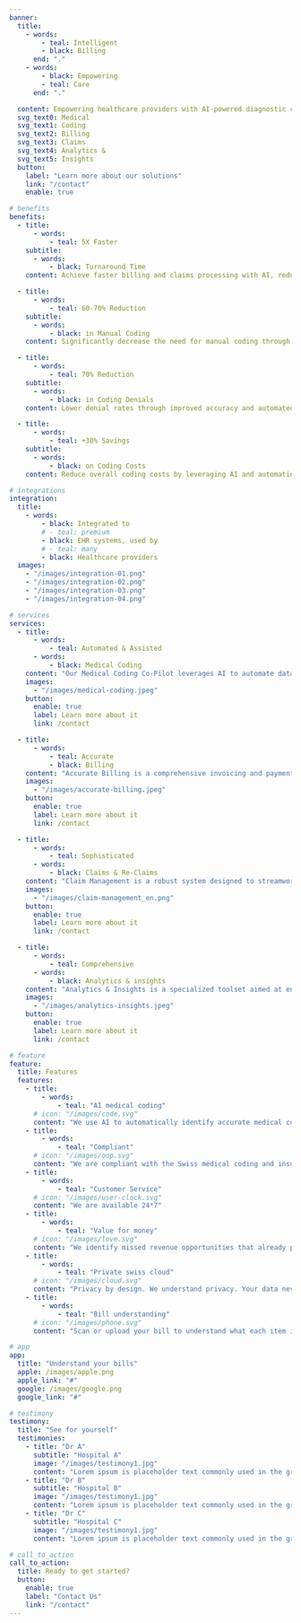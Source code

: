 ```yaml
---
banner:
  title:
    - words:
        - teal: Intelligent
        - black: Billing
      end: "."
    - words:
        - black: Empowering
        - teal: Care
      end: "."

  content: Empowering healthcare providers with AI-powered diagnostic coding and billing for the future of revenue and claims management.
  svg_text0: Medical
  svg_text1: Coding
  svg_text2: Billing
  svg_text3: Claims
  svg_text4: Analytics &
  svg_text5: Insights
  button:
    label: "Learn more about our solutions"
    link: "/contact"
    enable: true

# benefits
benefits:
  - title:
      - words:
          - teal: 5X Faster
    subtitle:
      - words:
          - black: Turnaround Time
    content: Achieve faster billing and claims processing with AI, reducing overall cycle times.

  - title:
      - words:
          - teal: 60-70% Reduction
    subtitle:
      - words:
          - black: in Manual Coding
    content: Significantly decrease the need for manual coding through automation.

  - title:
      - words:
          - teal: 70% Reduction
    subtitle:
      - words:
          - black: in Coding Denials
    content: Lower denial rates through improved accuracy and automated error checking.

  - title:
      - words:
          - teal: +30% Savings
    subtitle:
      - words:
          - black: on Coding Costs
    content: Reduce overall coding costs by leveraging AI and automation to streamwords processes.

# integrations
integration:
  title:
    - words:
        - black: Integrated to
        # - teal: premium
        - black: EHR systems, used by
        # - teal: many
        - black: Healthcare providers
  images:
    - "/images/integration-01.png"
    - "/images/integration-02.png"
    - "/images/integration-03.png"
    - "/images/integration-04.png"

# services
services:
  - title:
      - words:
          - teal: Automated & Assisted
      - words:
          - black: Medical Coding
    content: "Our Medical Coding Co-Pilot leverages AI to automate data processing and code assignment, significantly reducing manual workload. With NLP, it accurately interprets complex medical language, minimizing coding errors without changing your current workflow."
    images:
      - "/images/medical-coding.jpeg"
    button:
      enable: true
      label: Learn more about it
      link: /contact

  - title:
      - words:
          - teal: Accurate
          - black: Billing
    content: "Accurate Billing is a comprehensive invoicing and payment management solution designed to ensure precise and timely billing processes. It offers features such as automated invoice generation, error detection, and detailed reporting to enhance financial accuracy and efficiency for businesses."
    images:
      - "/images/accurate-billing.jpeg"
    button:
      enable: true
      label: Learn more about it
      link: /contact

  - title:
      - words:
          - teal: Sophisticated
      - words:
          - black: Claims & Re-Claims
    content: "Claim Management is a robust system designed to streamwords the process of filing, tracking, and resolving insurance claims. It offers features like automated claim processing, real-time status updates, and comprehensive reporting to ensure efficient and transparent handling of claims for both insurers and policyholders. Using AI we can automatically respond to some of the queries insurance companies have."
    images:
      - "/images/claim-management_en.png"
    button:
      enable: true
      label: Learn more about it
      link: /contact

  - title:
      - words:
          - teal: Comprehensive
      - words:
          - black: Analytics & insights
    content: "Analytics & Insights is a specialized toolset aimed at enhancing the efficiency and accuracy of the medical billing process. It provides features like detailed financial reporting, trend analysis, and predictive modeling to help healthcare providers optimize revenue cycles, reduce billing errors, and improve patient care outcomes through data-driven decision-making."
    images:
      - "/images/analytics-insights.jpeg"
    button:
      enable: true
      label: Learn more about it
      link: /contact

# feature
feature:
  title: Features
  features:
    - title:
        - words:
            - teal: "AI medical coding"
      # icon: "/images/code.svg"
      content: "We use AI to automatically identify accurate medical coding from doctors note"
    - title:
        - words:
            - teal: "Compliant"
      # icon: "/images/oop.svg"
      content: "We are compliant with the Swiss medical coding and insurance, less time to worry team insurance claims"
    - title:
        - words:
            - teal: "Customer Service"
      # icon: "/images/user-clock.svg"
      content: "We are available 24*7"
    - title:
        - words:
            - teal: "Value for money"
      # icon: "/images/love.svg"
      content: "We identify missed revenue opportunities that already pays for the services"
    - title:
        - words:
            - teal: "Private swiss cloud"
      # icon: "/images/cloud.svg"
      content: "Privacy by design. We understand privacy. Your data never leaves Switzerland"
    - title:
        - words:
            - teal: "Bill understanding"
      # icon: "/images/phone.svg"
      content: "Scan or upload your bill to understand what each item is team."

# app
app:
  title: "Understand your bills"
  apple: /images/apple.png
  apple_link: "#"
  google: /images/google.png
  google_link: "#"

# testimony
testimony:
  title: "See for yourself"
  testimonies:
    - title: "Dr A"
      subtitle: "Hospital A"
      image: "/images/testimony1.jpg"
      content: "Lorem ipsum is placeholder text commonly used in the graphic, print, and publishing industries for previewing layouts and visual mockups."
    - title: "Dr B"
      subtitle: "Hospital B"
      image: "/images/testimony1.jpg"
      content: "Lorem ipsum is placeholder text commonly used in the graphic, print, and publishing industries for previewing layouts and visual mockups."
    - title: "Dr C"
      subtitle: "Hospital C"
      image: "/images/testimony1.jpg"
      content: "Lorem ipsum is placeholder text commonly used in the graphic, print, and publishing industries for previewing layouts and visual mockups."

# call_to_action
call_to_action:
  title: Ready to get started?
  button:
    enable: true
    label: "Contact Us"
    link: "/contact"
---
```

